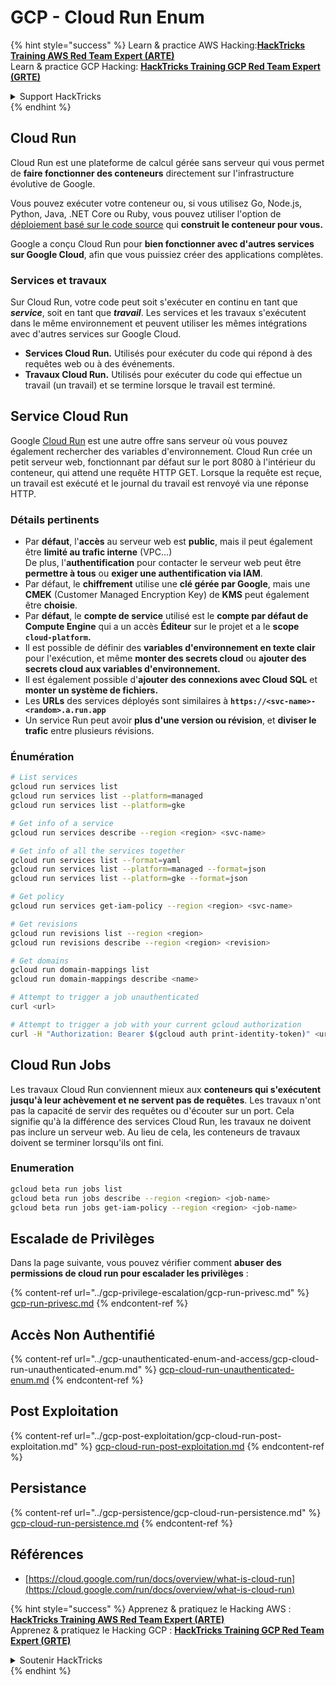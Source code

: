 # GCP - Cloud Run Enum

{% hint style="success" %}
Learn & practice AWS Hacking:<img src="../../../.gitbook/assets/image (1) (1) (1).png" alt="" data-size="line">[**HackTricks Training AWS Red Team Expert (ARTE)**](https://training.hacktricks.xyz/courses/arte)<img src="../../../.gitbook/assets/image (1) (1) (1).png" alt="" data-size="line">\
Learn & practice GCP Hacking: <img src="../../../.gitbook/assets/image (2).png" alt="" data-size="line">[**HackTricks Training GCP Red Team Expert (GRTE)**<img src="../../../.gitbook/assets/image (2).png" alt="" data-size="line">](https://training.hacktricks.xyz/courses/grte)

<details>

<summary>Support HackTricks</summary>

* Check the [**subscription plans**](https://github.com/sponsors/carlospolop)!
* **Join the** 💬 [**Discord group**](https://discord.gg/hRep4RUj7f) or the [**telegram group**](https://t.me/peass) or **follow** us on **Twitter** 🐦 [**@hacktricks\_live**](https://twitter.com/hacktricks_live)**.**
* **Share hacking tricks by submitting PRs to the** [**HackTricks**](https://github.com/carlospolop/hacktricks) and [**HackTricks Cloud**](https://github.com/carlospolop/hacktricks-cloud) github repos.

</details>
{% endhint %}

## Cloud Run <a href="#reviewing-cloud-run-configurations" id="reviewing-cloud-run-configurations"></a>

Cloud Run est une plateforme de calcul gérée sans serveur qui vous permet de **faire fonctionner des conteneurs** directement sur l'infrastructure évolutive de Google.

Vous pouvez exécuter votre conteneur ou, si vous utilisez Go, Node.js, Python, Java, .NET Core ou Ruby, vous pouvez utiliser l'option de [déploiement basé sur le code source](https://cloud.google.com/run/docs/deploying-source-code) qui **construit le conteneur pour vous.**

Google a conçu Cloud Run pour **bien fonctionner avec d'autres services sur Google Cloud**, afin que vous puissiez créer des applications complètes.

### Services et travaux <a href="#services-and-jobs" id="services-and-jobs"></a>

Sur Cloud Run, votre code peut soit s'exécuter en continu en tant que _**service**_, soit en tant que _**travail**_. Les services et les travaux s'exécutent dans le même environnement et peuvent utiliser les mêmes intégrations avec d'autres services sur Google Cloud.

* **Services Cloud Run.** Utilisés pour exécuter du code qui répond à des requêtes web ou à des événements.
* **Travaux Cloud Run.** Utilisés pour exécuter du code qui effectue un travail (un travail) et se termine lorsque le travail est terminé.

## Service Cloud Run

Google [Cloud Run](https://cloud.google.com/run) est une autre offre sans serveur où vous pouvez également rechercher des variables d'environnement. Cloud Run crée un petit serveur web, fonctionnant par défaut sur le port 8080 à l'intérieur du conteneur, qui attend une requête HTTP GET. Lorsque la requête est reçue, un travail est exécuté et le journal du travail est renvoyé via une réponse HTTP.

### Détails pertinents

* Par **défaut**, l'**accès** au serveur web est **public**, mais il peut également être **limité au trafic interne** (VPC...)\
De plus, l'**authentification** pour contacter le serveur web peut être **permettre à tous** ou **exiger une authentification via IAM**.
* Par défaut, le **chiffrement** utilise une **clé gérée par Google**, mais une **CMEK** (Customer Managed Encryption Key) de **KMS** peut également être **choisie**.
* Par **défaut**, le **compte de service** utilisé est le **compte par défaut de Compute Engine** qui a un accès **Éditeur** sur le projet et a le **scope `cloud-platform`.**
* Il est possible de définir des **variables d'environnement en texte clair** pour l'exécution, et même **monter des secrets cloud** ou **ajouter des secrets cloud aux variables d'environnement.**
* Il est également possible d'**ajouter des connexions avec Cloud SQL** et **monter un système de fichiers.**
* Les **URLs** des services déployés sont similaires à **`https://<svc-name>-<random>.a.run.app`**
* Un service Run peut avoir **plus d'une version ou révision**, et **diviser le trafic** entre plusieurs révisions.

### Énumération
```bash
# List services
gcloud run services list
gcloud run services list --platform=managed
gcloud run services list --platform=gke

# Get info of a service
gcloud run services describe --region <region> <svc-name>

# Get info of all the services together
gcloud run services list --format=yaml
gcloud run services list --platform=managed --format=json
gcloud run services list --platform=gke --format=json

# Get policy
gcloud run services get-iam-policy --region <region> <svc-name>

# Get revisions
gcloud run revisions list --region <region>
gcloud run revisions describe --region <region> <revision>

# Get domains
gcloud run domain-mappings list
gcloud run domain-mappings describe <name>

# Attempt to trigger a job unauthenticated
curl <url>

# Attempt to trigger a job with your current gcloud authorization
curl -H "Authorization: Bearer $(gcloud auth print-identity-token)" <url>
```
## Cloud Run Jobs

Les travaux Cloud Run conviennent mieux aux **conteneurs qui s'exécutent jusqu'à leur achèvement et ne servent pas de requêtes**. Les travaux n'ont pas la capacité de servir des requêtes ou d'écouter sur un port. Cela signifie qu'à la différence des services Cloud Run, les travaux ne doivent pas inclure un serveur web. Au lieu de cela, les conteneurs de travaux doivent se terminer lorsqu'ils ont fini.

### Enumeration
```bash
gcloud beta run jobs list
gcloud beta run jobs describe --region <region> <job-name>
gcloud beta run jobs get-iam-policy --region <region> <job-name>
```
## Escalade de Privilèges

Dans la page suivante, vous pouvez vérifier comment **abuser des permissions de cloud run pour escalader les privilèges** :

{% content-ref url="../gcp-privilege-escalation/gcp-run-privesc.md" %}
[gcp-run-privesc.md](../gcp-privilege-escalation/gcp-run-privesc.md)
{% endcontent-ref %}

## Accès Non Authentifié

{% content-ref url="../gcp-unauthenticated-enum-and-access/gcp-cloud-run-unauthenticated-enum.md" %}
[gcp-cloud-run-unauthenticated-enum.md](../gcp-unauthenticated-enum-and-access/gcp-cloud-run-unauthenticated-enum.md)
{% endcontent-ref %}

## Post Exploitation

{% content-ref url="../gcp-post-exploitation/gcp-cloud-run-post-exploitation.md" %}
[gcp-cloud-run-post-exploitation.md](../gcp-post-exploitation/gcp-cloud-run-post-exploitation.md)
{% endcontent-ref %}

## Persistance

{% content-ref url="../gcp-persistence/gcp-cloud-run-persistence.md" %}
[gcp-cloud-run-persistence.md](../gcp-persistence/gcp-cloud-run-persistence.md)
{% endcontent-ref %}

## Références

* [https://cloud.google.com/run/docs/overview/what-is-cloud-run](https://cloud.google.com/run/docs/overview/what-is-cloud-run)

{% hint style="success" %}
Apprenez & pratiquez le Hacking AWS :<img src="../../../.gitbook/assets/image (1) (1) (1).png" alt="" data-size="line">[**HackTricks Training AWS Red Team Expert (ARTE)**](https://training.hacktricks.xyz/courses/arte)<img src="../../../.gitbook/assets/image (1) (1) (1).png" alt="" data-size="line">\
Apprenez & pratiquez le Hacking GCP : <img src="../../../.gitbook/assets/image (2).png" alt="" data-size="line">[**HackTricks Training GCP Red Team Expert (GRTE)**<img src="../../../.gitbook/assets/image (2).png" alt="" data-size="line">](https://training.hacktricks.xyz/courses/grte)

<details>

<summary>Soutenir HackTricks</summary>

* Vérifiez les [**plans d'abonnement**](https://github.com/sponsors/carlospolop) !
* **Rejoignez le** 💬 [**groupe Discord**](https://discord.gg/hRep4RUj7f) ou le [**groupe telegram**](https://t.me/peass) ou **suivez** nous sur **Twitter** 🐦 [**@hacktricks\_live**](https://twitter.com/hacktricks_live)**.**
* **Partagez des astuces de hacking en soumettant des PRs aux** [**HackTricks**](https://github.com/carlospolop/hacktricks) et [**HackTricks Cloud**](https://github.com/carlospolop/hacktricks-cloud) dépôts github.

</details>
{% endhint %}
